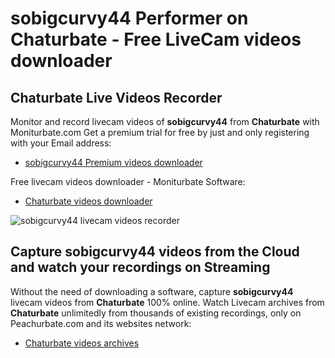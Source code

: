 # sobigcurvy44 Performer on Chaturbate - Free LiveCam videos downloader

## Chaturbate Live Videos Recorder

Monitor and record livecam videos of **sobigcurvy44** from **Chaturbate** with Moniturbate.com
Get a premium trial for free by just and only registering with your Email address:
* [sobigcurvy44 Premium videos downloader](https://moniturbate.com/request-demo-licence-key.html)

Free livecam videos downloader - Moniturbate Software:
* [Chaturbate videos downloader](https://moniturbate.com/moniturbate-download-software.html)

![sobigcurvy44 livecam videos recorder](https://peachurnet.com/templates/moniturbate-software.png)


## Capture sobigcurvy44 videos from the Cloud and watch your recordings on Streaming

Without the need of downloading a software, capture **sobigcurvy44** livecam videos from **Chaturbate** 100% online.
Watch Livecam archives from **Chaturbate** unlimitedly from thousands of existing recordings, only on Peachurbate.com and its websites network:
* [Chaturbate videos archives](https://peachurnet.com/)